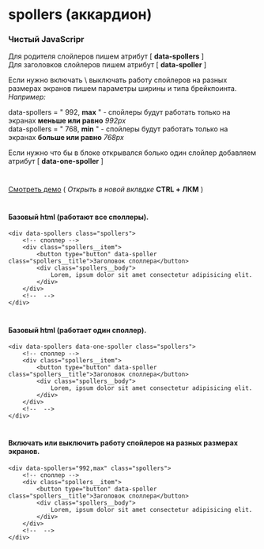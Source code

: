 # spollers (аккардион)
### Чистый JavaScripr
Для родителя слойлеров пишем атрибут  [ **data-spollers** ]<br>
Для заголовков слойлеров пишем атрибут [ **data-spoller** ]<br>

Если нужно включать \ выключать работу спойлеров на разных размерах экранов
пишем параметры ширины и типа брейкпоинта.
_Например:_

data-spollers = " 992, **max** " - спойлеры будут работать только на экранах **меньше или равно** _992px_<br>
data-spollers = " 768, **min** " - спойлеры будут работать только на экранах **больше или равно** _768px_

Если нужно что бы в блоке открывался болько один слойлер добавляем атрибут [ **data-one-spoller** ]
#
###
[Смотреть демо](https://beserega.github.io/spollers/) ( _Открыть в новой вклвдке_  **CTRL + ЛКМ**  )
#
#### Базовый html (работают все споллеры).
```
<div data-spollers class="spollers">
    <!-- споллер -->
    <div class="spollers__item">
        <button type="button" data-spoller class="spollers__title">Заголовок споллера</button>
        <div class="spollers__body">
            Lorem, ipsum dolor sit amet consectetur adipisicing elit.
        </div>
    </div>
    <!--  -->
</div>
```
#
#### Базовый html (работает один споллер).
```
<div data-spollers data-one-spoller class="spollers">
    <!-- споллер -->
    <div class="spollers__item">
        <button type="button" data-spoller class="spollers__title">Заголовок споллера</button>
        <div class="spollers__body">
            Lorem, ipsum dolor sit amet consectetur adipisicing elit.
        </div>
    </div>
    <!--  -->
</div>
```
#
#### Включать или выключить работу спойлеров на разных размерах экранов.
```
<div data-spollers="992,max" class="spollers">
    <!-- споллер -->
    <div class="spollers__item">
        <button type="button" data-spoller class="spollers__title">Заголовок споллера</button>
        <div class="spollers__body">
            Lorem, ipsum dolor sit amet consectetur adipisicing elit.
        </div>
    </div>
    <!--  -->
</div>
```
